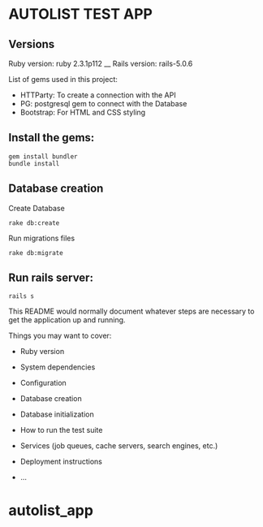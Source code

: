 # AUTOLIST TEST APP

## Versions
Ruby version: ruby 2.3.1p112 __
Rails version: rails-5.0.6

List of gems used in this project:
* HTTParty: To create a connection with the API
* PG: postgresql gem to connect with the Database
* Bootstrap: For HTML and CSS styling

## Install the gems:
```
gem install bundler
bundle install
```

## Database creation
Create Database
```
rake db:create
```
Run migrations files
```
rake db:migrate
```

## Run rails server:
```
rails s
```

This README would normally document whatever steps are necessary to get the
application up and running.

Things you may want to cover:

* Ruby version

* System dependencies

* Configuration

* Database creation

* Database initialization

* How to run the test suite

* Services (job queues, cache servers, search engines, etc.)

* Deployment instructions

* ...
# autolist_app
